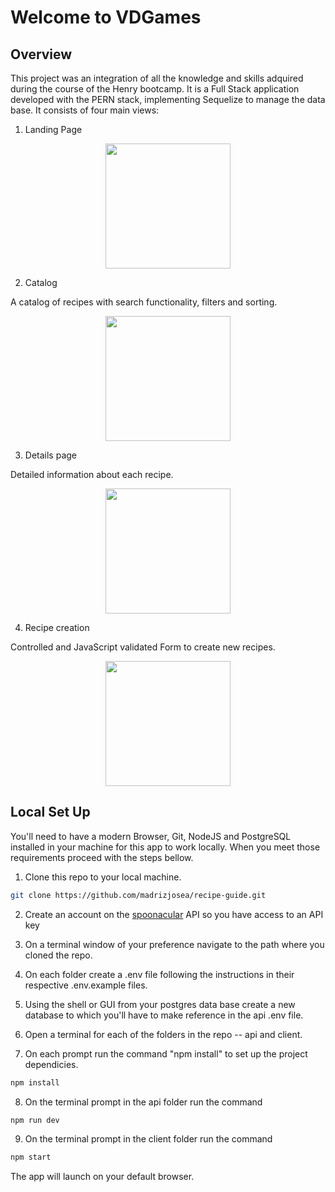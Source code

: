 # Welcome to VDGames

## Overview

This project was an integration of all the knowledge and skills adquired during the course of the Henry bootcamp. It is a Full Stack application developed with the PERN stack, implementing Sequelize to manage the data base. It consists of four main views:

1. Landing Page

<p align="center">
  <img height="200" src="./images/landing.jpg" />
</p>

2. Catalog

A catalog of recipes with search functionality, filters and sorting.

<p align="center">
  <img height="200" src="./images/catalog.jpg" />
</p>

3. Details page

Detailed information about each recipe.

<p align="center">
  <img height="200" src="./images/details.jpg" />
</p>

4. Recipe creation

Controlled and JavaScript validated Form to create new recipes.

<p align="center">
  <img height="200" src="./images/create.jpg" />
</p>

## Local Set Up

You'll need to have a modern Browser, Git, NodeJS and PostgreSQL installed in your machine for this app to work locally. When you meet those requirements proceed with the steps bellow.

1. Clone this repo to your local machine.

```sh
git clone https://github.com/madrizjosea/recipe-guide.git
```

2. Create an account on the [spoonacular](https://spoonacular.com/food-api) API so you have access to an API key

3. On a terminal window of your preference navigate to the path where you cloned the repo.

4. On each folder create a .env file following the instructions in their respective .env.example files.

5. Using the shell or GUI from your postgres data base create a new database to which you'll have to make reference in the api .env file.

6. Open a terminal for each of the folders in the repo -- api and client.

7. On each prompt run the command "npm install" to set up the project dependicies.

```sh
npm install
```

8. On the terminal prompt in the api folder run the command

```sh
npm run dev
```

9. On the terminal prompt in the client folder run the command

```sh
npm start
```

The app will launch on your default browser.
